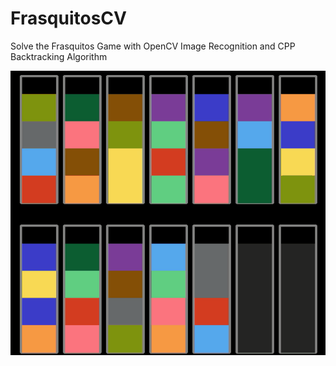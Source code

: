 # FrasquitosCV
Solve the Frasquitos Game with OpenCV Image Recognition and CPP Backtracking Algorithm

![Demo Solution GIF](https://github.com/zJuarez/FrasquitosCV/blob/master/OpenCVCourse/demoFrasquitos.gif?raw=true)
